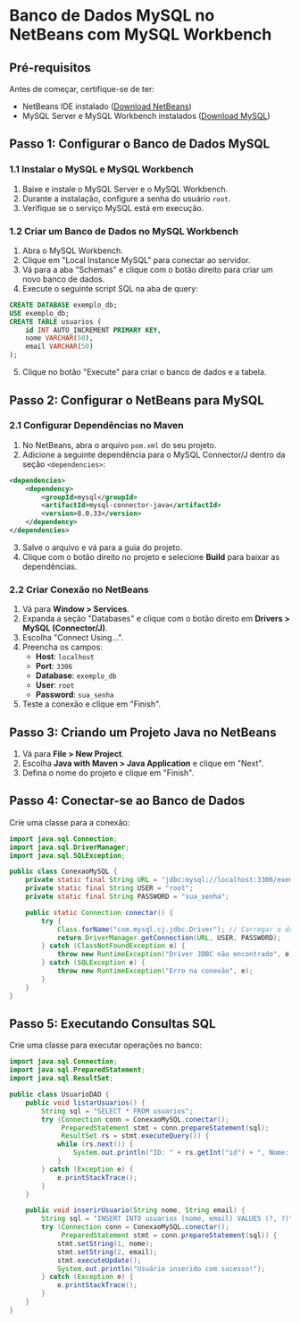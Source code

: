 
# Banco de Dados MySQL no NetBeans com MySQL Workbench

## Pré-requisitos
Antes de começar, certifique-se de ter:

- NetBeans IDE instalado ([Download NetBeans](https://netbeans.apache.org/download/index.html))
- MySQL Server e MySQL Workbench instalados ([Download MySQL](https://dev.mysql.com/downloads/))

## Passo 1: Configurar o Banco de Dados MySQL

### 1.1 Instalar o MySQL e MySQL Workbench
1. Baixe e instale o MySQL Server e o MySQL Workbench.
2. Durante a instalação, configure a senha do usuário `root`.
3. Verifique se o serviço MySQL está em execução.

### 1.2 Criar um Banco de Dados no MySQL Workbench
1. Abra o MySQL Workbench.
2. Clique em "Local Instance MySQL" para conectar ao servidor.
3. Vá para a aba "Schemas" e clique com o botão direito para criar um novo banco de dados.
4. Execute o seguinte script SQL na aba de query:

```sql
CREATE DATABASE exemplo_db;
USE exemplo_db;
CREATE TABLE usuarios (
    id INT AUTO_INCREMENT PRIMARY KEY,
    nome VARCHAR(50),
    email VARCHAR(50)
);
```

5. Clique no botão "Execute" para criar o banco de dados e a tabela.

## Passo 2: Configurar o NetBeans para MySQL

### 2.1 Configurar Dependências no Maven
1. No NetBeans, abra o arquivo `pom.xml` do seu projeto.
2. Adicione a seguinte dependência para o MySQL Connector/J dentro da seção `<dependencies>`:

```xml
<dependencies>
    <dependency>
        <groupId>mysql</groupId>
        <artifactId>mysql-connector-java</artifactId>
        <version>8.0.33</version>
    </dependency>
</dependencies>
```

3. Salve o arquivo e vá para a guia do projeto.
4. Clique com o botão direito no projeto e selecione **Build** para baixar as dependências.

### 2.2 Criar Conexão no NetBeans
1. Vá para **Window > Services**.
2. Expanda a seção "Databases" e clique com o botão direito em **Drivers > MySQL (Connector/J)**.
3. Escolha "Connect Using...".
4. Preencha os campos:
    - **Host**: `localhost`
    - **Port**: `3306`
    - **Database**: `exemplo_db`
    - **User**: `root`
    - **Password**: `sua_senha`
5. Teste a conexão e clique em "Finish".

## Passo 3: Criando um Projeto Java no NetBeans

1. Vá para **File > New Project**.
2. Escolha **Java with Maven > Java Application** e clique em "Next".
3. Defina o nome do projeto e clique em "Finish".

## Passo 4: Conectar-se ao Banco de Dados

Crie uma classe para a conexão:

```java
import java.sql.Connection;
import java.sql.DriverManager;
import java.sql.SQLException;

public class ConexaoMySQL {
    private static final String URL = "jdbc:mysql://localhost:3306/exemplo_db?useSSL=false&serverTimezone=UTC";
    private static final String USER = "root";
    private static final String PASSWORD = "sua_senha";

    public static Connection conectar() {
        try {
            Class.forName("com.mysql.cj.jdbc.Driver"); // Carregar o driver
            return DriverManager.getConnection(URL, USER, PASSWORD);
        } catch (ClassNotFoundException e) {
            throw new RuntimeException("Driver JDBC não encontrado", e);
        } catch (SQLException e) {
            throw new RuntimeException("Erro na conexão", e);
        }
    }
}
```

## Passo 5: Executando Consultas SQL

Crie uma classe para executar operações no banco:

```java
import java.sql.Connection;
import java.sql.PreparedStatement;
import java.sql.ResultSet;

public class UsuarioDAO {
    public void listarUsuarios() {
        String sql = "SELECT * FROM usuarios";
        try (Connection conn = ConexaoMySQL.conectar();
             PreparedStatement stmt = conn.prepareStatement(sql);
             ResultSet rs = stmt.executeQuery()) {
            while (rs.next()) {
                System.out.println("ID: " + rs.getInt("id") + ", Nome: " + rs.getString("nome") + ", Email: " + rs.getString("email"));
            }
        } catch (Exception e) {
            e.printStackTrace();
        }
    }

    public void inserirUsuario(String nome, String email) {
        String sql = "INSERT INTO usuarios (nome, email) VALUES (?, ?)";
        try (Connection conn = ConexaoMySQL.conectar();
             PreparedStatement stmt = conn.prepareStatement(sql)) {
            stmt.setString(1, nome);
            stmt.setString(2, email);
            stmt.executeUpdate();
            System.out.println("Usuário inserido com sucesso!");
        } catch (Exception e) {
            e.printStackTrace();
        }
    }
}
```


